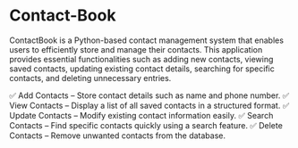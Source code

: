 # Contact-Book
ContactBook is a Python-based contact management system that enables users to efficiently store and manage their contacts. This application provides essential functionalities such as adding new contacts, viewing saved contacts, updating existing contact details, searching for specific contacts, and deleting unnecessary entries.

✅ Add Contacts – Store contact details such as name and phone number. 
✅ View Contacts – Display a list of all saved contacts in a structured format.
✅ Update Contacts – Modify existing contact information easily.
✅ Search Contacts – Find specific contacts quickly using a search feature.
✅ Delete Contacts – Remove unwanted contacts from the database.
